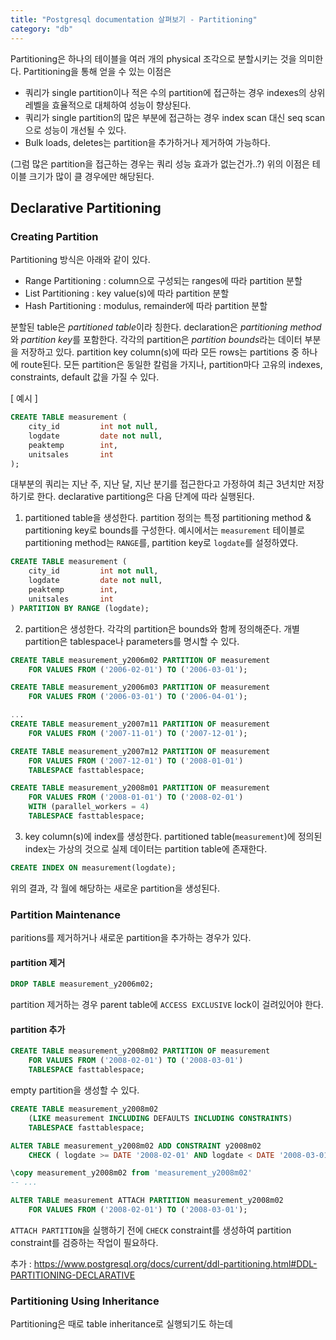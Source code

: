 ```yaml
---
title: "Postgresql documentation 살펴보기 - Partitioning"
category: "db"
---
```


Partitioning은 하나의 테이블을 여러 개의 physical 조각으로 분할시키는 것을 의미한다. Partitioning을 통해 얻을 수 있는 이점은
- 쿼리가 single partition이나 적은 수의 partition에 접근하는 경우 indexes의 상위 레벨을 효율적으로 대체하여 성능이 향상된다. 
- 쿼리가 single partition의 많은 부분에 접근하는 경우 index scan 대신 seq scan으로 성능이 개선될 수 있다. 
- Bulk loads, deletes는 partition을 추가하거나 제거하여 가능하다. 

(그럼 많은 partition을 접근하는 경우는 쿼리 성능 효과가 없는건가..?)
위의 이점은 테이블 크기가 많이 클 경우에만 해당된다. 

## Declarative Partitioning

### Creating Partition
Partitioning 방식은 아래와 같이 있다.
- Range Partitioning : column으로 구성되는 ranges에 따라 partition 분할
- List Partitioning : key value(s)에 따라 partition 분할
- Hash Partitioning : modulus, remainder에 따라 partition 분할

분할된 table은 *partitioned table*이라 칭한다. declaration은 *partitioning method*와 *partition key*를 포함한다. 각각의 partition은 *partition bounds*라는 데이터 부분을 저장하고 있다. partition key column(s)에 따라 모든 rows는 partitions 중 하나에 route된다. 모든 partition은 동일한 칼럼을 가지나, partition마다 고유의 indexes, constraints, default 값을 가질 수 있다. 

[ 예시 ]
```sql
CREATE TABLE measurement (
    city_id         int not null,
    logdate         date not null,
    peaktemp        int,
    unitsales       int
);
```

대부분의 쿼리는 지난 주, 지난 달, 지난 분기를 접근한다고 가정하여 최근 3년치만 저장하기로 한다. 
declarative partitiong은 다음 단계에 따라 실행된다.
1. partitioned table을 생성한다. partition 정의는 특정 partitioning method & partitioning key로 bounds를 구성한다. 예시에서는 `measurement` 테이블로 partitioning method는 `RANGE`를, partition key로 `logdate`를 설정하였다.
```sql
CREATE TABLE measurement (
    city_id         int not null,
    logdate         date not null,
    peaktemp        int,
    unitsales       int
) PARTITION BY RANGE (logdate);
```
2. partition은 생성한다. 각각의 partition은 bounds와 함께 정의해준다. 개별 partition은 tablespace나 parameters를 명시할 수 있다.
```sql
CREATE TABLE measurement_y2006m02 PARTITION OF measurement
    FOR VALUES FROM ('2006-02-01') TO ('2006-03-01');

CREATE TABLE measurement_y2006m03 PARTITION OF measurement
    FOR VALUES FROM ('2006-03-01') TO ('2006-04-01');

...
CREATE TABLE measurement_y2007m11 PARTITION OF measurement
    FOR VALUES FROM ('2007-11-01') TO ('2007-12-01');

CREATE TABLE measurement_y2007m12 PARTITION OF measurement
    FOR VALUES FROM ('2007-12-01') TO ('2008-01-01')
    TABLESPACE fasttablespace;

CREATE TABLE measurement_y2008m01 PARTITION OF measurement
    FOR VALUES FROM ('2008-01-01') TO ('2008-02-01')
    WITH (parallel_workers = 4)
    TABLESPACE fasttablespace;
```
3. key column(s)에 index를 생성한다. partitioned table(`measurement`)에 정의된 index는 가상의 것으로 실제 데이터는 partition table에 존재한다.
```sql
CREATE INDEX ON measurement(logdate);
```

위의 결과, 각 월에 해당하는 새로운 partition을 생성된다. 

### Partition Maintenance
paritions를 제거하거나 새로운 partition을 추가하는 경우가 있다. 

#### partition 제거
```sql
DROP TABLE measurement_y2006m02;
```
partition 제거하는 경우 parent table에 `ACCESS EXCLUSIVE` lock이 걸려있어야 한다. 

#### partition 추가
```sql
CREATE TABLE measurement_y2008m02 PARTITION OF measurement
    FOR VALUES FROM ('2008-02-01') TO ('2008-03-01')
    TABLESPACE fasttablespace; 
```
empty partition을 생성할 수 있다. 

```sql
CREATE TABLE measurement_y2008m02
    (LIKE measurement INCLUDING DEFAULTS INCLUDING CONSTRAINTS)
    TABLESPACE fasttablespace; 

ALTER TABLE measurement_y2008m02 ADD CONSTRAINT y2008m02
    CHECK ( logdate >= DATE '2008-02-01' AND logdate < DATE '2008-03-01');

\copy measurement_y2008m02 from 'measurement_y2008m02'
-- ...

ALTER TABLE measurement ATTACH PARTITION measurement_y2008m02
    FOR VALUES FROM ('2008-02-01') TO ('2008-03-01');
```
`ATTACH PARTITION`을 실행하기 전에 `CHECK` constraint를 생성하여 partition constraint를 검증하는 작업이 필요하다. 

추가 : https://www.postgresql.org/docs/current/ddl-partitioning.html#DDL-PARTITIONING-DECLARATIVE

### Partitioning Using Inheritance
Partitioning은 때로 table inheritance로 실행되기도 하는데    